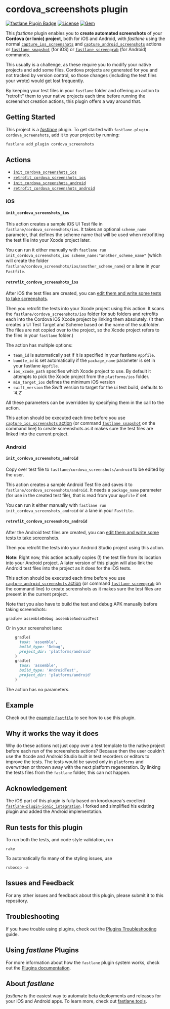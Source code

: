 # cordova_screenshots plugin

[![fastlane Plugin Badge](https://rawcdn.githack.com/fastlane/fastlane/master/fastlane/assets/plugin-badge.svg)](https://rubygems.org/gems/fastlane-plugin-cordova_screenshots) [![License](https://img.shields.io/badge/license-MIT-green.svg?style=flat)](https://github.com/ionic-zone/fastlane-plugin-cordova_screenshots/blob/master/LICENSE)
[![Gem](https://img.shields.io/gem/v/fastlane-plugin-cordova_screenshots.svg?style=flat)](http://rubygems.org/gems/fastlane-plugin-cordova_screenshots)

This _fastlane_ plugin enables you to **create automated screenshots** of your **Cordova (or Ionic) project**, both for iOS and Android, with _fastlane_ using the normal [`capture_ios_screenshots`](https://docs.fastlane.tools/actions/capture_ios_screenshots/) and [`capture_android_screenshots`](https://docs.fastlane.tools/actions/capture_android_screenshots/) actions or [`fastlane snapshot`](https://docs.fastlane.tools/actions/snapshot/) (for iOS) or [`fastlane screengrab`](https://docs.fastlane.tools/actions/screengrab/) (for Android) commands.

This usually is a challenge, as these require you to modify your native projects and add some files. Cordova projects are generated for you and not tracked by version control, so those changes (including the test files your wrote) would get lost frequently.

By keeping your test files in your `fastlane` folder and offering an action to "retrofit" them to your native projects each time before running the screenshot creation actions, this plugin offers a way around that.

## Getting Started

This project is a [_fastlane_](https://github.com/fastlane/fastlane) plugin. To get started with `fastlane-plugin-cordova_screenshots`, add it to your project by running:

```bash
fastlane add_plugin cordova_screenshots
```

## Actions

- [`init_cordova_screenshots_ios`](#init_cordova_screenshots_ios)
- [`retrofit_cordova_screenshots_ios`](#retrofit_cordova_screenshots_ios)
- [`init_cordova_screenshots_android`](#init_cordova_screenshots_android)
- [`retrofit_cordova_screenshots_android`](#retrofit_cordova_screenshots_android)

### iOS

#### `init_cordova_screenshots_ios`

This action creates a sample iOS UI Test file in `fastlane/cordova_screenshots/ios`. It takes an optional `scheme_name` parameter, that defines the scheme name that will be used when retrofitting the test file into your Xcode project later.

You can run it either manually with `fastlane run init_cordova_screenshots_ios scheme_name:"another_scheme_name"` (which will create the folder `fastlane/cordova_screenshots/ios/another_scheme_name`) or a lane in your `Fastfile`.

#### `retrofit_cordova_screenshots_ios`

After iOS the test files are created, you can [edit them and write some tests to take screenshots](WRITING_TESTS.md).

Then you retrofit the tests into your Xcode project using this action: It scans the `fastlane/cordova_screenshots/ios` folder for sub folders and retrofits each into the Cordova iOS Xcode project by linking them absolutely. (It then creates a UI Test Target and Scheme based on the name of the subfolder. The files are not copied over to the project, so the Xcode project refers to the files in your `fastlane` folder.)

The action has multiple options:

- `team_id` is automatically set if it is specified in your fastlane `Appfile`.
- `bundle_id` is set automatically if the `package_name` parameter is set in your fastlane `Appfile`.
- `ios_xcode_path` specifies which Xcode project to use. By default it attempts to pick the Xcode project from the `platforms/ios` folder.
- `min_target_ios` defines the minimum iOS version
- `swift_version` the Swift version to target for the ui test build, defaults to '4.2'

All these parameters can be overridden by specifying them in the call to the action.

This action should be executed each time before you use [`capture_ios_screenshots` action](https://docs.fastlane.tools/actions/capture_ios_screenshots/) (or command [`fastlane snapshot`](https://docs.fastlane.tools/actions/snapshot/) on the command line) to create screenshots as it makes sure the test files are linked into the current project.

### Android

#### `init_cordova_screenshots_android`

Copy over test file to `fastlane/cordova_screenshots/android` to be edited by the user.

This action creates a sample Android Test file and saves it to `fastlane/cordova_screenshots/android`. It needs a `package_name` parameter (for use in the created test file), that is read from your `Appfile` if set.

You can run it either manually with `fastlane run init_cordova_screenshots_android` or a lane in your `Fastfile`.

#### `retrofit_cordova_screenshots_android`

After the Android test files are created, you can [edit them and write some tests to take screenshots](WRITING_TESTS.md).

Then you retrofit the tests into your Android Studio project using this action.

**Note:** Right now, this action actually copies (!) the test file from its location into your Android project. A later version of this plugin will also link the Android test files into the project as it does for the iOS tests.

This action should be executed each time before you use [`capture_android_screenshots` action](https://docs.fastlane.tools/actions/capture_android_screenshots/) (or command [`fastlane screengrab`](https://docs.fastlane.tools/actions/screengrab/) on the command line) to create screenshots as it makes sure the test files are <!-- linked into --> present in the current project.

Note that you also have to build the test and debug APK manually before taking screenshots:

```shell
gradlew assembleDebug assembleAndroidTest
```

Or in your screenshot lane:

```ruby
    gradle(
      task: 'assemble',
      build_type: 'Debug',
      project_dir: 'platforms/android'
    )
    gradle(
      task: 'assemble',
      build_type: 'AndroidTest',
      project_dir: 'platforms/android'
    )
```

The action has no parameters.

## Example

Check out the [example `Fastfile`](fastlane/Fastfile) to see how to use this plugin.

## Why it works the way it does

Why do these actions not just copy over a test template to the native project before each run of the screenshots actions? Because then the user couldn't use the Xcode and Android Studio built in test recorders or editors to improve the tests. The tests would be saved only in `platforms` and overwritten or thrown away with the next platform regeneration. By linking the tests files from the `fastlane` folder, this can not happen.

## Acknowledgement

The iOS part of this plugin is fully based on knocknarea's excellent [`fastlane-plugin-ionic_integration`](https://github.com/knocknarea/fastlane-plugin-ionic_integration). I forked and simplified his existing plugin and added the Android implementation.

## Run tests for this plugin

To run both the tests, and code style validation, run

```shell
rake
```

To automatically fix many of the styling issues, use

```shell
rubocop -a
```

## Issues and Feedback

For any other issues and feedback about this plugin, please submit it to this repository.

## Troubleshooting

If you have trouble using plugins, check out the [Plugins Troubleshooting](https://docs.fastlane.tools/plugins/plugins-troubleshooting/) guide.

## Using _fastlane_ Plugins

For more information about how the `fastlane` plugin system works, check out the [Plugins documentation](https://docs.fastlane.tools/plugins/create-plugin/).

## About _fastlane_

_fastlane_ is the easiest way to automate beta deployments and releases for your iOS and Android apps. To learn more, check out [fastlane.tools](https://fastlane.tools).
